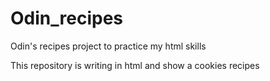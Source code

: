 # Odin_recipes
Odin's recipes project to practice my html skills

This repository is writing in html and show a cookies recipes

